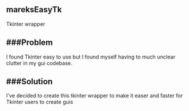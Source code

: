 ## mareksEasyTk

Tkinter wrapper

###Problem
---
I found Tkinter easy to use but I found myself having to much unclear clutter in my gui codebase.

###Solution
---
I've decided to create this tkinter wrapper to make it easer and faster for Tkinter users to create guis
